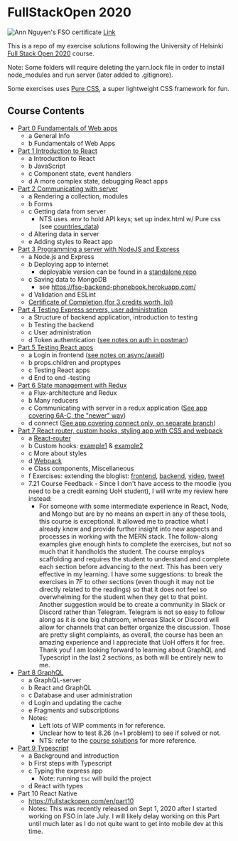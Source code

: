 # FullStackOpen 2020

![Ann Nguyen's FSO certificate](https://studies.cs.helsinki.fi/stats/api/certificate/fullstackopen/en/262ba8424fe26655f03598d5d1ea851c)
[Link](https://studies.cs.helsinki.fi/stats/api/certificate/fullstackopen/en/262ba8424fe26655f03598d5d1ea851c)

This is a repo of my exercise solutions following the University of Helsinki [Full Stack Open 2020](https://fullstackopen.com/en) course. 

Note: Some folders will require deleting the yarn.lock file in order to install node_modules and run server (later added to .gitignore).

Some exercises uses [Pure CSS](https://purecss.io/), a super lightweight CSS framework for fun.

## Course Contents

- [Part 0 Fundamentals of Web apps](/part0/)
  - a General Info
  - b Fundamentals of Web Apps
- [Part 1 Introduction to React](/part1/)
  - a Introduction to React
  - b JavaScript
  - c Component state, event handlers
  - d A more complex state, debugging React apps
- [Part 2 Communicating with server](/part2/)
  - a Rendering a collection, modules
  - b Forms
  - c Getting data from server
    - NTS uses .env to hold API keys; set up index.html w/ Pure css (see [countries_data](/part2/countries_data/))
  - d Altering data in server
  - e Adding styles to React app
- [Part 3 Programming a server with NodeJS and Express](/part3/)
  - a Node.js and Express
  - b Deploying app to internet
    - deployable version can be found in a [standalone repo](https://github.com/ann-codes/backend_phonebook)
  - c Saving data to MongoDB
    - see https://fso-backend-phonebook.herokuapp.com/
  - d Validation and ESLint
  - [Certificate of Completion (for 3 credits worth, lol)](https://studies.cs.helsinki.fi/stats/api/certificate/fullstackopen/en/262ba8424fe26655f03598d5d1ea851c)
- [Part 4 Testing Express servers, user administration](/part4/)
  - a Structure of backend application, introduction to testing
  - b Testing the backend
  - c User administration
  - d Token authentication ([see notes on auth in postman](/part4/README.md))
- [Part 5 Testing React apps](/part5/)
  - a Login in frontend ([see notes on async/await](/part5/bloglist-frontend/README.md))
  - b props.children and proptypes
  - c Testing React apps
  - d End to end -testing
- [Part 6 State management with Redux](/part6/)
  - a Flux-architecture and Redux
  - b Many reducers
  - c Communicating with server in a redux application ([See app covering 6A-C, the "newer" way](/part6/redux-anecdotes/))
  - d connect ([See app covering connect only, on separate branch](https://github.com/ann-codes/fullstackopen-exercises/tree/6D))
- [Part 7 React router, custom hooks, styling app with CSS and webpack](/part7/)
  - a [React-router](/part7/routed-anecdotes/)
  - b Custom hooks: [example1](/part7/country-hook/) & [example2](/part7/ultimate-hooks/)
  - c More about styles
  - d [Webpack](/part7/webpack-part7/)
  - e Class components, Miscellaneous
  - f Exercises: extending the bloglist: [frontend](/part7/bloglist-frontend/), [backend](/part7/bloglist-backend/), [video](https://video.twimg.com/tweet_video/EhR-SfQWAAABshs.mp4), [tweet](https://twitter.com/AnnCodes/status/1302807200415571974/photo/1) 
  - 7.21 Course Feedback - Since I don't have access to the moodle (you need to be a credit earning UoH student), I will write my review here instead: 
    - For someone with some intermediate experience in React, Node, and Mongo but are by no means an expert in any of these tools, this course is exceptional. It allowed me to practice what I already know and provide further insight into new aspects and processes in working with the MERN stack. The follow-along examples give enough hints to complete the exercises, but not so much that it handholds the student. The course employs scaffolding and requires the student to understand and complete each section before advancing to the next. This has been very effective in my learning. I have some suggestions: to break the exercises in 7F to other sections (even though it may not be directly related to the readings) so that it does not feel so overwhelming for the student when they get to that point. Another suggestion would be to create a community in Slack or Discord rather than Telegram. Telegram is not so easy to follow along as it is one big chatroom, whereas Slack or Discord will allow for channels that can better organize the discussion. Those are pretty slight complaints, as overall, the course has been an amazing experience and I appreciate that UoH offers it for free. Thank you! I am looking forward to learning about GraphQL and Typescript in the last 2 sections, as both will be entirely new to me. 
- [Part 8 GraphQL](/part8/)
  - a GraphQL-server
  - b React and GraphQL
  - c Database and user administration
  - d Login and updating the cache
  - e Fragments and subscriptions
  - Notes: 
    - Left lots of WIP comments in for reference. 
    - Unclear how to test 8.26 (n+1 problem) to see if solved or not.
    - NTS: refer to the [course solutions](https://studies.cs.helsinki.fi/stats/courses/fullstackopen/solutions/8) for more reference. 
- [Part 9 Typescript](/part9/)
  - a Background and introduction
  - b First steps with Typescript
  - c Typing the express app
    - Note: running `tsc` will build the project
  - d React with types
- Part 10 React Native 
  - https://fullstackopen.com/en/part10
  - Notes: This was recently released on Sept 1, 2020 after I started working on FSO in late July. I will likely delay working on this Part until much later as I do not quite want to get into mobile dev at this time. 

